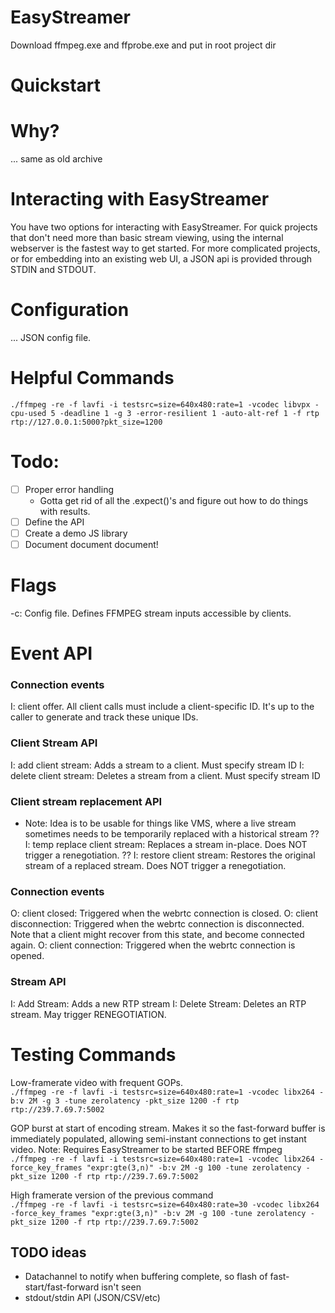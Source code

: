 # EasyStreamer
Download ffmpeg.exe and ffprobe.exe and put in root project dir

# Quickstart

# Why?
... same as old archive

# Interacting with EasyStreamer
You have two options for interacting with EasyStreamer. For quick projects that don't need more than basic stream viewing, using the internal webserver is the fastest way to get started. For more complicated projects, or for embedding into an existing web UI, a JSON api is provided through STDIN and STDOUT.

# Configuration
... JSON config file.

# Helpful Commands
`./ffmpeg -re -f lavfi -i testsrc=size=640x480:rate=1 -vcodec libvpx -cpu-used 5 -deadline 1 -g 3 -error-resilient 1 -auto-alt-ref 1 -f rtp rtp://127.0.0.1:5000?pkt_size=1200`


# Todo:
- [ ] Proper error handling
  - Gotta get rid of all the .expect()'s and figure out how to do things with results.
- [ ] Define the API
- [ ] Create a demo JS library
- [ ] Document document document!

# Flags
-c: Config file. Defines FFMPEG stream inputs accessible by clients.

# Event API
### Connection events
I: client offer. All client calls must include a client-specific ID. It's up to the caller to generate and track these unique IDs.

### Client Stream API
I: add client stream: Adds a stream to a client. Must specify stream ID
I: delete client stream: Deletes a stream from a client. Must specify stream ID

### Client stream replacement API
- Note: Idea is to be usable for things like VMS, where a live stream sometimes needs to be temporarily replaced with a historical stream
?? I: temp replace client stream: Replaces a stream in-place. Does NOT trigger a renegotiation. 
?? I: restore client stream: Restores the original stream of a replaced stream. Does NOT trigger a renegotiation.

### Connection events
O: client closed: Triggered when the webrtc connection is closed.
O: client disconnection: Triggered when the webrtc connection is disconnected. Note that a client might recover from this state, and become connected again.
O: client connection: Triggered when the webrtc connection is opened.

### Stream API
I: Add Stream: Adds a new RTP stream
I: Delete Stream: Deletes an RTP stream. May trigger RENEGOTIATION.


# Testing Commands
Low-framerate video with frequent GOPs.\
`./ffmpeg -re -f lavfi -i testsrc=size=640x480:rate=1 -vcodec libx264 -b:v 2M -g 3 -tune zerolatency -pkt_size 1200 -f rtp rtp://239.7.69.7:5002`

GOP burst at start of encoding stream. Makes it so the fast-forward buffer is immediately populated, allowing semi-instant connections to get instant video. Note: Requires EasyStreamer to be started BEFORE ffmpeg\
`./ffmpeg -re -f lavfi -i testsrc=size=640x480:rate=1 -vcodec libx264 -force_key_frames "expr:gte(3,n)" -b:v 2M -g 100 -tune zerolatency -pkt_size 1200 -f rtp rtp://239.7.69.7:5002`

High framerate version of the previous command\
`./ffmpeg -re -f lavfi -i testsrc=size=640x480:rate=30 -vcodec libx264 -force_key_frames "expr:gte(3,n)" -b:v 2M -g 100 -tune zerolatency -pkt_size 1200 -f rtp rtp://239.7.69.7:5002`


## TODO ideas
- Datachannel to notify when buffering complete, so flash of fast-start/fast-forward isn't seen
- stdout/stdin API (JSON/CSV/etc)